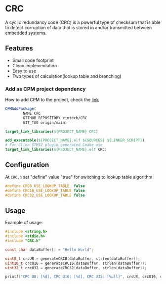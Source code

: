 # CRC
A cyclic redundancy code (CRC) is a powerful type of checksum that is able to detect corruption of data that is stored in 
and/or transmitted between embedded systems. 

## Features
* Small code footprint
* Clean implementation
* Easy to use
* Two types of calculation(lookup table and branching)

### Add as CPM project dependency
How to add CPM to the project, check the [link](https://github.com/cpm-cmake/CPM.cmake)
```cmake
CPMAddPackage(
        NAME CRC
        GITHUB_REPOSITORY ximtech/CRC
        GIT_TAG origin/main)

target_link_libraries(${PROJECT_NAME} CRC)
```
```cmake
add_executable(${PROJECT_NAME}.elf ${SOURCES} ${LINKER_SCRIPT})
# For Clion STM32 plugin generated Cmake use 
target_link_libraries(${PROJECT_NAME}.elf CRC)
```

## Configuration
At `CRC.h` set "define" value "true" for switching to lookup table algorithm
```c
#define CRC8_USE_LOOKUP_TABLE  false
#define CRC16_USE_LOOKUP_TABLE false
#define CRC32_USE_LOOKUP_TABLE false
```

## Usage
Example of usage:
```c
#include <string.h>
#include <stdio.h>
#include "CRC.h"

const char dataBuffer[] = "Hello World";

uint8_t crcU8 = generateCRC8(dataBuffer, strlen(dataBuffer));
uint16_t crcU16 = generateCRC16(dataBuffer, strlen(dataBuffer));
uint32_t crcU32 = generateCRC32(dataBuffer, strlen(dataBuffer));

printf("CRC U8: [%d], CRC U16: [%d], CRC U32: [%ull]", crcU8, crcU16, crcU32);
```